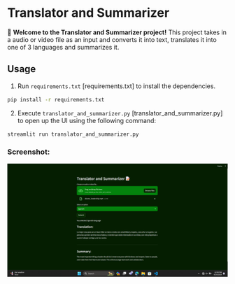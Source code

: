 # Translator and Summarizer

🤖 **Welcome to the Translator and Summarizer project!** This project takes in a audio or video file as an input and converts it into text, translates it into one of 3 languages and summarizes it.


## Usage
1. Run `requirements.txt` [requirements.txt] to install the dependencies.

```bash
pip install -r requirements.txt
```
2. Execute `translator_and_summarizer.py` [translator_and_summarizer.py] to open up the UI using the following command:

```bash
streamlit run translator_and_summarizer.py
```
### Screenshot:
![App Screenshot](https://github.com/Satyajeet-code/Generative-AI/blob/main/Translator_and_summarizer/Screenshot%202024-04-24%20123935.png)
